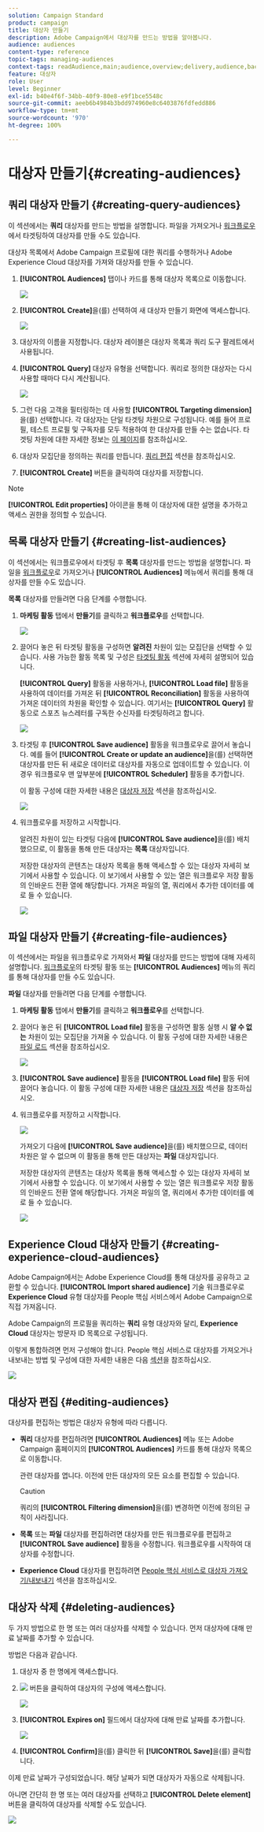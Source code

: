 ```yaml
---
solution: Campaign Standard
product: campaign
title: 대상자 만들기
description: Adobe Campaign에서 대상자를 만드는 방법을 알아봅니다.
audience: audiences
content-type: reference
topic-tags: managing-audiences
context-tags: readAudience,main;audience,overview;delivery,audience,back
feature: 대상자
role: User
level: Beginner
exl-id: b40e4f6f-34bb-40f9-80e8-e9f1bce5548c
source-git-commit: aeeb6b4984b3bdd974960e8c6403876fdfedd886
workflow-type: tm+mt
source-wordcount: '970'
ht-degree: 100%

---
```


# 대상자 만들기{#creating-audiences}

## 쿼리 대상자 만들기 {#creating-query-audiences}

이 섹션에서는 **쿼리** 대상자를 만드는 방법을 설명합니다. 파일을 가져오거나 [워크플로우](../../automating/using/get-started-workflows.md)에서 타겟팅하여 대상자를 만들 수도 있습니다.

대상자 목록에서 Adobe Campaign 프로필에 대한 쿼리를 수행하거나 Adobe Experience Cloud 대상자를 가져와 대상자를 만들 수 있습니다.

1. **[!UICONTROL Audiences]** 탭이나 카드를 통해 대상자 목록으로 이동합니다.

   ![](assets/audiences_query_1.png)

1. **[!UICONTROL Create]**&#x200B;을(를) 선택하여 새 대상자 만들기 화면에 액세스합니다.

   ![](assets/audiences_query.png)

1. 대상자의 이름을 지정합니다. 대상자 레이블은 대상자 목록과 쿼리 도구 팔레트에서 사용됩니다.
1. **[!UICONTROL Query]** 대상자 유형을 선택합니다. 쿼리로 정의한 대상자는 다시 사용할 때마다 다시 계산됩니다.

   ![](assets/audience_type_selection.png)

1. 그런 다음 고객을 필터링하는 데 사용할 **[!UICONTROL Targeting dimension]**&#x200B;을(를) 선택합니다. 각 대상자는 단일 타겟팅 차원으로 구성됩니다. 예를 들어 프로필, 테스트 프로필 및 구독자를 모두 적용하여 한 대상자를 만들 수는 없습니다. 타겟팅 차원에 대한 자세한 정보는 [이 페이지](../../automating/using/query.md#targeting-dimensions-and-resources)를 참조하십시오.
1. 대상자 모집단을 정의하는 쿼리를 만듭니다. [쿼리 편집](../../automating/using/editing-queries.md) 섹션을 참조하십시오.
1. **[!UICONTROL Create]** 버튼을 클릭하여 대상자를 저장합니다.

>[!NOTE]
>
>**[!UICONTROL Edit properties]** 아이콘을 통해 이 대상자에 대한 설명을 추가하고 액세스 권한을 정의할 수 있습니다.

## 목록 대상자 만들기 {#creating-list-audiences}

이 섹션에서는 워크플로우에서 타겟팅 후 **목록** 대상자를 만드는 방법을 설명합니다. 파일을 [워크플로우](../../automating/using/get-started-workflows.md)로 가져오거나 **[!UICONTROL Audiences]** 메뉴에서 쿼리를 통해 대상자를 만들 수도 있습니다.

**목록** 대상자를 만들려면 다음 단계를 수행합니다.

1. **마케팅 활동** 탭에서 **만들기**&#x200B;를 클릭하고 **워크플로우**&#x200B;를 선택합니다.

   ![](assets/audiences_list_1.png)

1. 끌어다 놓은 뒤 타겟팅 활동을 구성하면 **알려진** 차원이 있는 모집단을 선택할 수 있습니다. 사용 가능한 활동 목록 및 구성은 [타겟팅 활동](../../automating/using/about-targeting-activities.md) 섹션에 자세히 설명되어 있습니다.

   **[!UICONTROL Query]** 활동을 사용하거나, **[!UICONTROL Load file]** 활동을 사용하여 데이터를 가져온 뒤 **[!UICONTROL Reconciliation]** 활동을 사용하여 가져온 데이터의 차원을 확인할 수 있습니다. 여기서는 **[!UICONTROL Query]** 활동으로 스포츠 뉴스레터를 구독한 수신자를 타겟팅하려고 합니다.

   ![](assets/audiences_list_2.png)

1. 타겟팅 후 **[!UICONTROL Save audience]** 활동을 워크플로우로 끌어서 놓습니다. 예를 들어 **[!UICONTROL Create or update an audience]**&#x200B;을(를) 선택하면 대상자를 만든 뒤 새로운 데이터로 대상자를 자동으로 업데이트할 수 있습니다. 이 경우 워크플로우 맨 앞부분에 **[!UICONTROL Scheduler]** 활동을 추가합니다.

   이 활동 구성에 대한 자세한 내용은 [대상자 저장](../../automating/using/save-audience.md) 섹션을 참조하십시오.

   ![](assets/audiences_list_3.png)

1. 워크플로우를 저장하고 시작합니다.

   알려진 차원이 있는 타겟팅 다음에 **[!UICONTROL Save audience]**&#x200B;을(를) 배치했으므로, 이 활동을 통해 만든 대상자는 **목록** 대상자입니다.

   저장한 대상자의 콘텐츠는 대상자 목록을 통해 액세스할 수 있는 대상자 자세히 보기에서 사용할 수 있습니다. 이 보기에서 사용할 수 있는 열은 워크플로우 저장 활동의 인바운드 전환 열에 해당합니다. 가져온 파일의 열, 쿼리에서 추가한 데이터를 예로 들 수 있습니다.

   ![](assets/audiences_list_4.png)

## 파일 대상자 만들기 {#creating-file-audiences}

이 섹션에서는 파일을 워크플로우로 가져와서 **파일** 대상자를 만드는 방법에 대해 자세히 설명합니다. [워크플로우](../../automating/using/get-started-workflows.md)의 타겟팅 활동 또는 **[!UICONTROL Audiences]** 메뉴의 쿼리를 통해 대상자를 만들 수도 있습니다.

**파일** 대상자를 만들려면 다음 단계를 수행합니다.

1. **마케팅 활동** 탭에서 **만들기**&#x200B;를 클릭하고 **워크플로우**&#x200B;를 선택합니다.
1. 끌어다 놓은 뒤 **[!UICONTROL Load file]** 활동을 구성하면 활동 실행 시 **알 수 없는** 차원이 있는 모집단을 가져올 수 있습니다. 이 활동 구성에 대한 자세한 내용은 [파일 로드](../../automating/using/load-file.md) 섹션을 참조하십시오.

   ![](assets/audience_files_1.png)

1. **[!UICONTROL Save audience]** 활동을 **[!UICONTROL Load file]** 활동 뒤에 끌어다 놓습니다. 이 활동 구성에 대한 자세한 내용은 [대상자 저장](../../automating/using/save-audience.md) 섹션을 참조하십시오.
1. 워크플로우를 저장하고 시작합니다.

   ![](assets/audience_files_2.png)

   가져오기 다음에 **[!UICONTROL Save audience]**&#x200B;을(를) 배치했으므로, 데이터 차원은 알 수 없으며 이 활동을 통해 만든 대상자는 **파일** 대상자입니다.

   저장한 대상자의 콘텐츠는 대상자 목록을 통해 액세스할 수 있는 대상자 자세히 보기에서 사용할 수 있습니다. 이 보기에서 사용할 수 있는 열은 워크플로우 저장 활동의 인바운드 전환 열에 해당합니다. 가져온 파일의 열, 쿼리에서 추가한 데이터를 예로 들 수 있습니다.

   ![](assets/audience_files_3.png)

## Experience Cloud 대상자 만들기 {#creating-experience-cloud-audiences}

Adobe Campaign에서는 Adobe Experience Cloud를 통해 대상자를 공유하고 교환할 수 있습니다. **[!UICONTROL Import shared audience]** 기술 워크플로우로 **Experience Cloud** 유형 대상자를 People 핵심 서비스에서 Adobe Campaign으로 직접 가져옵니다.

Adobe Campaign의 프로필을 쿼리하는 **쿼리** 유형 대상자와 달리, **Experience Cloud** 대상자는 방문자 ID 목록으로 구성됩니다.

이렇게 통합하려면 먼저 구성해야 합니다. People 핵심 서비스로 대상자를 가져오거나 내보내는 방법 및 구성에 대한 자세한 내용은 다음 [섹션](../../integrating/using/sharing-audiences-with-audience-manager-or-people-core-service.md)을 참조하십시오.

![](assets/audience_peoplecore.png)

## 대상자 편집 {#editing-audiences}

대상자를 편집하는 방법은 대상자 유형에 따라 다릅니다.

* **쿼리** 대상자를 편집하려면 **[!UICONTROL Audiences]** 메뉴 또는 Adobe Campaign 홈페이지의 **[!UICONTROL Audiences]** 카드를 통해 대상자 목록으로 이동합니다.

   관련 대상자를 엽니다. 이전에 만든 대상자의 모든 요소를 편집할 수 있습니다.

   >[!CAUTION]
   >
   >쿼리의 **[!UICONTROL Filtering dimension]**&#x200B;을(를) 변경하면 이전에 정의된 규칙이 사라집니다.

* **목록** 또는 **파일** 대상자를 편집하려면 대상자를 만든 워크플로우를 편집하고 **[!UICONTROL Save audience]** 활동을 수정합니다. 워크플로우를 시작하여 대상자를 수정합니다.
* **Experience Cloud** 대상자를 편집하려면 [People 핵심 서비스로 대상자 가져오기/내보내기](../../integrating/using/sharing-audiences-with-audience-manager-or-people-core-service.md) 섹션을 참조하십시오.

## 대상자 삭제 {#deleting-audiences}

두 가지 방법으로 한 명 또는 여러 대상자를 삭제할 수 있습니다. 먼저 대상자에 대해 만료 날짜를 추가할 수 있습니다.

방법은 다음과 같습니다.

1. 대상자 중 한 명에게 액세스합니다.
1. ![](assets/edit_darkgrey-24px.png) 버튼을 클릭하여 대상자의 구성에 액세스합니다.

   ![](assets/audience_delete_2.png)

1. **[!UICONTROL Expires on]** 필드에서 대상자에 대해 만료 날짜를 추가합니다.

   ![](assets/audience_delete_3.png)

1. **[!UICONTROL Confirm]**&#x200B;을(를) 클릭한 뒤 **[!UICONTROL Save]**&#x200B;을(를) 클릭합니다.

이제 만료 날짜가 구성되었습니다. 해당 날짜가 되면 대상자가 자동으로 삭제됩니다.

아니면 간단히 한 명 또는 여러 대상자를 선택하고 **[!UICONTROL Delete element]** 버튼을 클릭하여 대상자를 삭제할 수도 있습니다.

![](assets/audience_delete_1.png)
